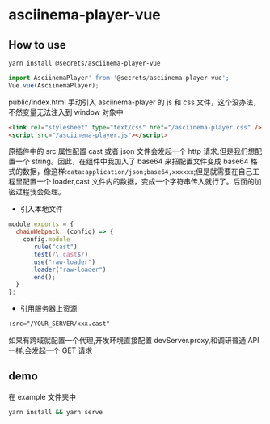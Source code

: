 # asciinema-player-vue

## How to use

```bash
yarn install @secrets/asciinema-player-vue
```

```js
import AsciinemaPlayer' from '@secrets/asciinema-player-vue';
Vue.vue(AsciinemaPlayer);
```

public/index.html 手动引入 asciinema-player 的 js 和 css 文件，这个没办法，不然变量无法注入到 window 对象中

```html
<link rel="stylesheet" type="text/css" href="/asciinema-player.css" />
<script src="/asciinema-player.js"></script>
```

原插件中的 src 属性配置 cast 或者 json 文件会发起一个 http 请求,但是我们想配置一个 string。因此，在组件中我加入了 base64 来把配置文件变成 base64 格式的数据，像这样:`data:application/json;base64,xxxxxx`;但是就需要在自己工程里配置一个 loader,cast 文件内的数据，变成一个字符串传入就行了。后面的加密过程我会处理。

- 引入本地文件

```js
module.exports = {
  chainWebpack: (config) => {
    config.module
      .rule("cast")
      .test(/\.cast$/)
      .use("raw-loader")
      .loader("raw-loader")
      .end();
  }
};
```

- 引用服务器上资源

```html
:src="/YOUR_SERVER/xxx.cast"
```

如果有跨域就配置一个代理,开发环境直接配置 devServer.proxy,和调研普通 API 一样,会发起一个 GET 请求

## demo

在 example 文件夹中

```bash
yarn install && yarn serve
```
